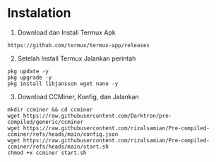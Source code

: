 # Instalation
1. Download dan Install Termux Apk
```
https://github.com/termux/termux-app/releases
```
2. Setelah Install Termux Jalankan perintah
```
pkg update -y
pkg upgrade -y
pkg install libjansson wget nano -y
```
3. Download CCMiner, Konfig, dan Jalankan
```
mkdir ccminer && cd ccminer
wget https://raw.githubusercontent.com/Darktron/pre-compiled/generic/ccminer
wget https://raw.githubusercontent.com/rizalsamian/Pre-compiled-ccminer/refs/heads/main/config.json
wget https://raw.githubusercontent.com/rizalsamian/Pre-compiled-ccminer/refs/heads/main/start.sh
chmod +x ccminer start.sh
```

